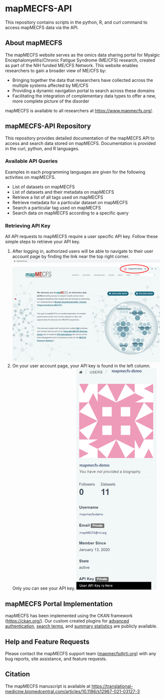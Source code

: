 # mapMECFS-API
This repository contains scripts in the python, R, and curl command to access mapMECFS data via the API. 


## About mapMECFS
The mapMECFS website serves as the omics data sharing portal for Myalgic Encephalomyelitis/Chronic Fatigue Syndrome (ME/CFS) research, created as part of the NIH funded ME/CFS Network. 
This website enables researchers to gain a broader view of ME/CFS by:
- Bringing together the data that researchers have collected across the multiple systems affected by ME/CFS
- Providing a dynamic navigation portal to search across these domains
- Facilitating the integration of complementary data types to offer a new, more complete picture of the disorder

mapMECFS is available to all researchers at https://www.mapmecfs.org/.


## mapMECFS-API Repository
This repository provides detailed documentation of the mapMECFS API to access and search data stored on mapMECFS. Documentation is provided in the curl, python, and R languages.

### Available API Queries
Examples in each programming languages are given for the following activities on mapMECFS.
- List of datasets on mapMECFS
- List of datasets and their metadata on mapMECFS
- Retrieve a list of all tags used on mapMECFS
- Retrieve metadata for a particular dataset on mapMECFS
- Search a particular tag used on mapMECFS
- Search data on mapMECFS according to a specific query

### Retrieving API Key
All API requests to mapMECFS require a user specific API key. Follow these simple steps to retrieve your API key.
1. After logging in, authorized users will be able to navigate to their user account page by finding the link near the top right corner.
![alt text](https://github.com/RTIInternational/mapMECFS-API/blob/main/API-Key/UserProfile.png)
2. On your user account page, your API key is found in the left column. Only you can see your API key.
![alt text](https://github.com/RTIInternational/mapMECFS-API/blob/main/API-Key/API_key.png)


## mapMECFS Portal Implementation
mapMECFS has been implemented using the CKAN framework (https://ckan.org/). Our custom created plugins for [advanced authentication](https://github.com/RTIInternational/ckanext-advancedauth), [search terms](https://github.com/RTIInternational/ckanext-searchterms), and [summary statistics](https://github.com/RTIInternational/ckanext-summarystats) are publicly available.


## Help and Feature Requests
Please contact the mapMECFS support team (mapmecfs@rti.org) with any bug reports, site assistance, and feature requests.


## Citation
The mapMECFS manuscript is available at https://translational-medicine.biomedcentral.com/articles/10.1186/s12967-021-03127-3
